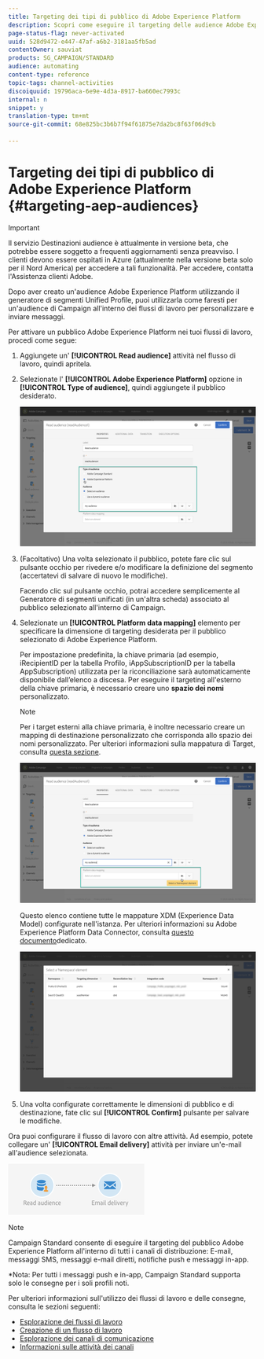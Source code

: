 ```yaml
---
title: Targeting dei tipi di pubblico di Adobe Experience Platform
description: Scopri come eseguire il targeting delle audience Adobe Experience PLatform all'interno dei flussi di lavoro.
page-status-flag: never-activated
uuid: 528d9472-e447-47af-a6b2-3181aa5fb5ad
contentOwner: sauviat
products: SG_CAMPAIGN/STANDARD
audience: automating
content-type: reference
topic-tags: channel-activities
discoiquuid: 19796aca-6e9e-4d3a-8917-ba660ec7993c
internal: n
snippet: y
translation-type: tm+mt
source-git-commit: 68e825bc3b6b7f94f61875e7da2bc8f63f06d9cb

---
```



# Targeting dei tipi di pubblico di Adobe Experience Platform {#targeting-aep-audiences}

>[!IMPORTANT]
>
>Il servizio Destinazioni audience è attualmente in versione beta, che potrebbe essere soggetto a frequenti aggiornamenti senza preavviso. I clienti devono essere ospitati in Azure (attualmente nella versione beta solo per il Nord America) per accedere a tali funzionalità. Per accedere, contatta l&#39;Assistenza clienti Adobe.

Dopo aver creato un&#39;audience [](../../audiences/using/aep-about-audience-destinations-service.md) Adobe Experience Platform utilizzando il generatore di segmenti Unified Profile, puoi utilizzarla come faresti per un&#39;audience di Campaign all&#39;interno dei flussi di lavoro per personalizzare e inviare messaggi.

Per attivare un pubblico Adobe Experience Platform nei tuoi flussi di lavoro, procedi come segue:

1. Aggiungete un&#39; **[!UICONTROL Read audience]** attività nel flusso di lavoro, quindi apritela.

1. Selezionate l&#39; **[!UICONTROL Adobe Experience Platform]** opzione in **[!UICONTROL Type of audience]**, quindi aggiungete il pubblico desiderato.

   ![](assets/aep_wkf_readaudience.png)

1. (Facoltativo) Una volta selezionato il pubblico, potete fare clic sul pulsante occhio per rivedere e/o modificare la definizione del segmento (accertatevi di salvare di nuovo le modifiche).

   Facendo clic sul pulsante occhio, potrai accedere semplicemente al Generatore di segmenti unificati (in un&#39;altra scheda) associato al pubblico selezionato all&#39;interno di Campaign.

1. Selezionate un **[!UICONTROL Platform data mapping]** elemento per specificare la dimensione di targeting desiderata per il pubblico selezionato di Adobe Experience Platform.

   Per impostazione predefinita, la chiave primaria (ad esempio, iRecipientID per la tabella Profilo, iAppSubscriptionID per la tabella AppSubscription) utilizzata per la riconciliazione sarà automaticamente disponibile dall’elenco a discesa. Per eseguire il targeting all&#39;esterno della chiave primaria, è necessario creare uno **spazio dei nomi** personalizzato.

   >[!NOTE]
   >
   >Per i target esterni alla chiave primaria, è inoltre necessario creare un mapping di destinazione personalizzato che corrisponda allo spazio dei nomi personalizzato. Per ulteriori informazioni sulla mappatura di Target, consulta [questa sezione](../../administration/using/target-mappings-in-campaign.md).

   ![](assets/aep_wkf_readaudience_namespace.png)

   Questo elenco contiene tutte le mappature XDM (Experience Data Model) configurate nell&#39;istanza. Per ulteriori informazioni su Adobe Experience Platform Data Connector, consulta [questo documento](../../developing/using/aep-about-data-connector.md)dedicato.

   ![](assets/aep_wkf_readaudience_namespace2.png)

1. Una volta configurate correttamente le dimensioni di pubblico e di destinazione, fate clic sul **[!UICONTROL Confirm]** pulsante per salvare le modifiche.

Ora puoi configurare il flusso di lavoro con altre attività. Ad esempio, potete collegare un&#39; **[!UICONTROL Email delivery]** attività per inviare un&#39;e-mail all&#39;audience selezionata.

![](assets/aep_wkf_email.png)

>[!NOTE]
>
>Campaign Standard consente di eseguire il targeting del pubblico Adobe Experience Platform all&#39;interno di tutti i canali di distribuzione: E-mail, messaggi SMS, messaggi e-mail diretti, notifiche push e messaggi in-app.
>
>*Nota: Per tutti i messaggi push e in-app, Campaign Standard supporta solo le consegne per i soli profili noti.

Per ulteriori informazioni sull&#39;utilizzo dei flussi di lavoro e delle consegne, consulta le sezioni seguenti:

* [Esplorazione dei flussi di lavoro](../../automating/using/get-started-workflows.md)
* [Creazione di un flusso di lavoro](../../automating/using/building-a-workflow.md)
* [Esplorazione dei canali di comunicazione](../../channels/using/get-started-communication-channels.md)
* [Informazioni sulle attività dei canali](../../automating/using/about-channel-activities.md)
